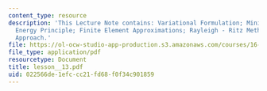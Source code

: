 ```yaml
---
content_type: resource
description: 'This Lecture Note contains: Variational Formulation; Minimum Potential
  Energy Principle; Finite Element Approximations; Rayleigh - Ritz Method; Galerkin
  Approach.'
file: https://ol-ocw-studio-app-production.s3.amazonaws.com/courses/16-225-computational-mechanics-of-materials-fall-2003/022566de1efccc21fd68f0f34c901859_lesson__13.pdf
file_type: application/pdf
resourcetype: Document
title: lesson__13.pdf
uid: 022566de-1efc-cc21-fd68-f0f34c901859
---
```

